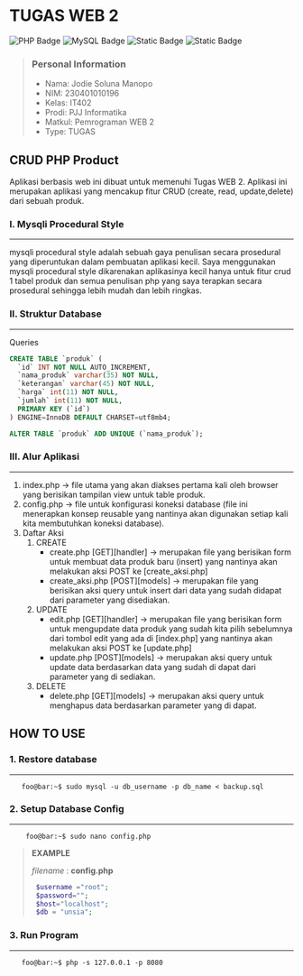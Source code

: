 # TUGAS WEB 2
![PHP Badge](https://img.shields.io/badge/PHP-777BB4?logo=php&logoColor=fff&style=flat)
![MySQL Badge](https://img.shields.io/badge/MySQL-4479A1?logo=mysql&logoColor=fff&style=flat)
![Static Badge](https://img.shields.io/badge/JodieSolunaManopo-230401010196-blue?style=flat&color=orange)
![Static Badge](https://img.shields.io/badge/WEB2-IT402-blue?style=flat&labelColor=green)

> ### Personal Information
> * Nama: Jodie Soluna Manopo
> * NIM: 230401010196
> * Kelas: IT402
> * Prodi: PJJ Informatika
> * Matkul: Pemrograman WEB 2
> * Type: TUGAS

## CRUD PHP Product
Aplikasi berbasis web ini dibuat untuk memenuhi Tugas WEB 2. Aplikasi ini merupakan aplikasi yang mencakup fitur CRUD (create, read, update,delete) dari sebuah produk.

### I. Mysqli Procedural Style
---
mysqli procedural style adalah sebuah gaya penulisan secara prosedural yang diperuntukan dalam pembuatan aplikasi kecil. Saya menggunakan mysqli procedural style dikarenakan aplikasinya kecil hanya untuk fitur crud 1 tabel produk dan semua penulisan php yang saya terapkan secara prosedural sehingga lebih mudah dan lebih ringkas.

### II. Struktur Database
---
Queries
```sql
CREATE TABLE `produk` (
  `id` INT NOT NULL AUTO_INCREMENT,
  `nama_produk` varchar(35) NOT NULL,
  `keterangan` varchar(45) NOT NULL,
  `harga` int(11) NOT NULL,
  `jumlah` int(11) NOT NULL,
  PRIMARY KEY (`id`)
) ENGINE=InnoDB DEFAULT CHARSET=utf8mb4;

ALTER TABLE `produk` ADD UNIQUE (`nama_produk`);
```

### III. Alur Aplikasi
---
1. index.php -> file utama yang akan diakses pertama kali oleh browser yang berisikan tampilan view untuk table produk.
2. config.php -> file untuk konfigurasi koneksi database (file ini menerapkan konsep reusable yang nantinya akan digunakan setiap kali kita membutuhkan koneksi database).
3. Daftar Aksi
    1. CREATE
        - create.php [GET][handler] -> merupakan file yang berisikan form untuk membuat data produk baru (insert) yang nantinya akan melakukan aksi POST ke [create_aksi.php]
        - create_aksi.php [POST][models] -> merupakan file yang berisikan aksi query untuk insert dari data yang sudah didapat dari parameter yang disediakan.
    2. UPDATE
        - edit.php [GET][handler] -> merupakan file yang berisikan form untuk mengupdate data produk yang sudah kita pilih sebelumnya dari tombol edit yang ada di [index.php] yang nantinya akan melakukan aksi POST ke [update.php] 
        - update.php [POST][models] -> merupakan aksi query untuk update data berdasarkan data yang sudah di dapat dari parameter yang di sediakan.
    3. DELETE
        - delete.php [GET][models] -> merupakan aksi query untuk menghapus data berdasarkan parameter yang di dapat.

## HOW TO USE
### 1. Restore database
---
```console
   foo@bar:~$ sudo mysql -u db_username -p db_name < backup.sql
```
### 2. Setup Database Config
---
```console
    foo@bar:~$ sudo nano config.php
```

> **EXAMPLE**
>
> *filename* : **config.php**
>
>   ```php
>    $username ="root";
>    $password="";
>    $host="localhost";
>    $db = "unsia"; 
>   ```


### 3. Run Program
---
```console
   foo@bar:~$ php -s 127.0.0.1 -p 8080
```
